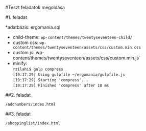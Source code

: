 #Teszt feladatok megoldása

#1. feladat

*adatbázis: ergomania.sql
- child-theme: `wp-content/themes/twentyseventeen-child/`
- custom css: `wp-content/themes/twentyseventeen/assets/css/custom.min.css`
- custom js: wp-content/themes/twentyseventeen/assets/css/custom.min.js`
- minify: <br/>
`rzilahi$ gulp compress` <br/>
`[19:17:29] Using gulpfile ~/ergomania/gulpfile.js` <br/>
`[19:17:29] Starting 'compress'...` <br/>
`[19:17:29] Finished 'compress' after 18 ms`

##2. feladat

`/addnumbers/index.html`

##3. feladat

`/shoppinglist/index.html`
